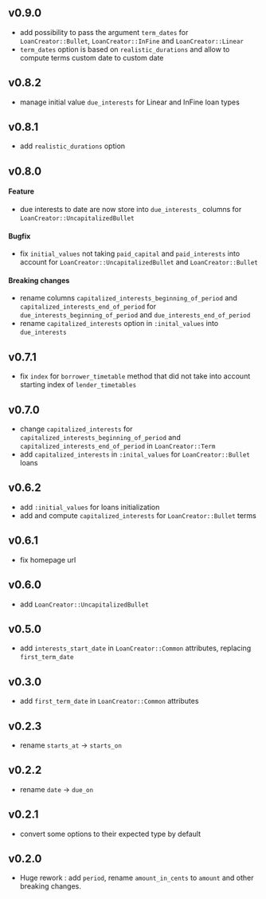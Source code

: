 v0.9.0
-------------------------
- add possibility to pass the argument `term_dates` for `LoanCreator::Bullet`, `LoanCreator::InFine` and `LoanCreator::Linear`
- `term_dates` option is based on `realistic_durations` and allow to compute terms custom date to custom date

v0.8.2
-------------------------

- manage initial value `due_interests` for Linear and InFine loan types

v0.8.1
-------------------------
- add `realistic_durations` option

v0.8.0
-------------------------

#### Feature
- due interests to date are now store into `due_interests_` columns for `LoanCreator::UncapitalizedBullet`

#### Bugfix
- fix `initial_values` not taking `paid_capital` and `paid_interests` into account for `LoanCreator::UncapitalizedBullet`
  and `LoanCreator::Bullet`

#### Breaking changes
- rename columns `capitalized_interests_beginning_of_period` and `capitalized_interests_end_of_period` for
  `due_interests_beginning_of_period` and `due_interests_end_of_period`
- rename `capitalized_interests` option in `:inital_values` into `due_interests`


v0.7.1
-------------------------

- fix `index` for `borrower_timetable` method that did not take into account starting index of `lender_timetables`

v0.7.0
-------------------------

- change `capitalized_interests` for `capitalized_interests_beginning_of_period`
  and `capitalized_interests_end_of_period` in `LoanCreator::Term`
- add `capitalized_interests` in `:inital_values` for `LoanCreator::Bullet` loans

v0.6.2
-------------------------

- add `:initial_values` for loans initialization
- add and compute `capitalized_interests` for `LoanCreator::Bullet` terms

v0.6.1
-------------------------

- fix homepage url

v0.6.0
-------------------------

- add `LoanCreator::UncapitalizedBullet`

v0.5.0
-------------------------

- add `interests_start_date` in `LoanCreator::Common` attributes, replacing `first_term_date`

v0.3.0
-------------------------

- add `first_term_date` in `LoanCreator::Common` attributes

v0.2.3
-------------------------

- rename `starts_at` -> `starts_on`

v0.2.2
-------------------------

- rename `date` -> `due_on`

v0.2.1
-------------------------

- convert some options to their expected type by default

v0.2.0
-------------------------

- Huge rework : add `period`, rename `amount_in_cents` to `amount` and other breaking changes.
